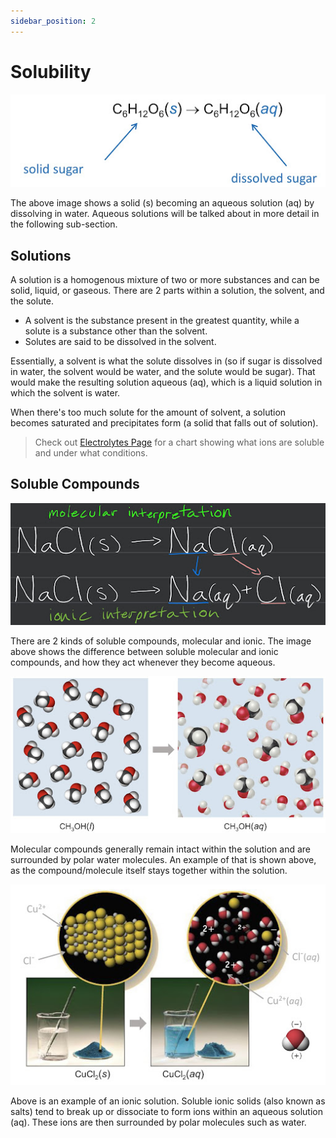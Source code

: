 ```yaml
---
sidebar_position: 2
---
```


# Solubility

![Aqueous Solution Example](/img/aqueous-solution.jpg)

The above image shows a solid (s) becoming an aqueous solution (aq) by dissolving in water. Aqueous solutions will be talked about in more detail in the following sub-section.

## Solutions

A solution is a homogenous mixture of two or more substances and can be solid, liquid, or gaseous. There are 2 parts within a solution, the solvent, and the solute. 
* A solvent is the substance present in the greatest quantity, while a solute is a substance other than the solvent. 
* Solutes are said to be dissolved in the solvent. 

Essentially, a solvent is what the solute dissolves in (so if sugar is dissolved in water, the solvent would be water, and the solute would be sugar). That would make the resulting solution aqueous (aq), which is a liquid solution in which the solvent is water.

When there's too much solute for the amount of solvent, a solution becomes saturated and precipitates form (a solid that falls out of solution).

> Check out [Electrolytes Page](/docs/chemistry-guide/chapter-three/electrolytes.md) for a chart showing what ions are soluble and under what conditions.

## Soluble Compounds

![Molecular vs. Ionic Interpretation](/img/ionic-vs-molecular.jpg)

There are 2 kinds of soluble compounds, molecular and ionic. The image above shows the difference between soluble molecular and ionic compounds, and how they act whenever they become aqueous.

![Soluble Molecular Compound Image](/img/soluble-molecular-compound.jpg)

Molecular compounds generally remain intact within the solution and are surrounded by polar water molecules. An example of that is shown above, as the compound/molecule itself stays together within the solution.

![Soluble Ionic Compound Image](/img/soluble-ionic-compound.jpg)

Above is an example of an ionic solution. Soluble ionic solids (also known as salts) tend to break up or dissociate to form ions within an aqueous solution (aq). These ions are then surrounded by polar molecules such as water.